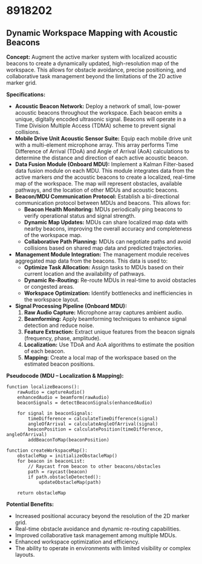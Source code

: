 # 8918202

## Dynamic Workspace Mapping with Acoustic Beacons

**Concept:** Augment the active marker system with localized acoustic beacons to create a dynamically updated, high-resolution map of the workspace. This allows for obstacle avoidance, precise positioning, and collaborative task management beyond the limitations of the 2D active marker grid.

**Specifications:**

*   **Acoustic Beacon Network:** Deploy a network of small, low-power acoustic beacons throughout the workspace. Each beacon emits a unique, digitally encoded ultrasonic signal. Beacons will operate in a Time Division Multiple Access (TDMA) scheme to prevent signal collisions.
*   **Mobile Drive Unit Acoustic Sensor Suite:** Equip each mobile drive unit with a multi-element microphone array. This array performs Time Difference of Arrival (TDoA) and Angle of Arrival (AoA) calculations to determine the distance and direction of each active acoustic beacon.
*   **Data Fusion Module (Onboard MDU):** Implement a Kalman Filter-based data fusion module on each MDU. This module integrates data from the active markers *and* the acoustic beacons to create a localized, real-time map of the workspace. The map will represent obstacles, available pathways, and the location of other MDUs and acoustic beacons.
*   **Beacon/MDU Communication Protocol:** Establish a bi-directional communication protocol between MDUs and beacons. This allows for:
    *   **Beacon Health Monitoring:** MDUs periodically ping beacons to verify operational status and signal strength.
    *   **Dynamic Map Updates:** MDUs can share localized map data with nearby beacons, improving the overall accuracy and completeness of the workspace map.
    *   **Collaborative Path Planning:** MDUs can negotiate paths and avoid collisions based on shared map data and predicted trajectories.
*   **Management Module Integration:** The management module receives aggregated map data from the beacons. This data is used to:
    *   **Optimize Task Allocation:** Assign tasks to MDUs based on their current location and the availability of pathways.
    *   **Dynamic Re-Routing:** Re-route MDUs in real-time to avoid obstacles or congested areas.
    *   **Workspace Optimization:** Identify bottlenecks and inefficiencies in the workspace layout.
*   **Signal Processing Pipeline (Onboard MDU):**
    1.  **Raw Audio Capture:** Microphone array captures ambient audio.
    2.  **Beamforming:** Apply beamforming techniques to enhance signal detection and reduce noise.
    3.  **Feature Extraction:** Extract unique features from the beacon signals (frequency, phase, amplitude).
    4.  **Localization:** Use TDoA and AoA algorithms to estimate the position of each beacon.
    5.  **Mapping:** Create a local map of the workspace based on the estimated beacon positions.

**Pseudocode (MDU – Localization & Mapping):**

```
function localizeBeacons():
    rawAudio = captureAudio()
    enhancedAudio = beamform(rawAudio)
    beaconSignals = detectBeaconSignals(enhancedAudio)

    for signal in beaconSignals:
        timeDifference = calculateTimeDifference(signal)
        angleOfArrival = calculateAngleOfArrival(signal)
        beaconPosition = calculatePosition(timeDifference, angleOfArrival)
        addBeaconToMap(beaconPosition)

function createWorkspaceMap():
    obstacleMap = initializeObstacleMap()
    for beacon in beaconList:
        // Raycast from beacon to other beacons/obstacles
        path = raycast(beacon)
        if path.obstacleDetected():
            updateObstacleMap(path)

    return obstacleMap
```

**Potential Benefits:**

*   Increased positional accuracy beyond the resolution of the 2D marker grid.
*   Real-time obstacle avoidance and dynamic re-routing capabilities.
*   Improved collaborative task management among multiple MDUs.
*   Enhanced workspace optimization and efficiency.
*   The ability to operate in environments with limited visibility or complex layouts.